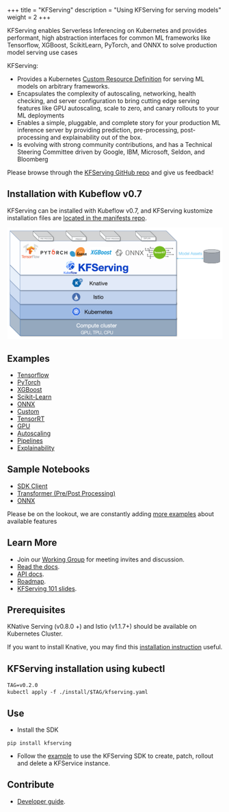 +++
title = "KFServing"
description = "Using KFServing for serving models"
weight = 2
+++

KFServing enables Serverless Inferencing on Kubernetes and provides performant, high abstraction interfaces for common ML frameworks like Tensorflow, XGBoost, ScikitLearn, PyTorch, and ONNX to solve production model serving use cases

KFServing: 
* Provides a Kubernetes [Custom Resource Definition](https://kubernetes.io/docs/concepts/extend-kubernetes/api-extension/custom-resources/) for serving ML models on arbitrary frameworks.
* Encapsulates the complexity of autoscaling, networking, health checking, and server configuration to bring cutting edge serving features like GPU autoscaling, scale to zero, and canary rollouts to your ML deployments
* Enables a simple, pluggable, and complete story for your production ML inference server by providing prediction, pre-processing, post-processing and explainability out of the box.
* Is evolving with strong community contributions, and has a Technical Steering Committee driven by Google, IBM, Microsoft, Seldon, and Bloomberg

Please browse through the [KFServing GitHub repo](https://github.com/kubeflow/kfserving) and give us feedback! 

## Installation with Kubeflow v0.7 ##
KFServing can be installed with Kubeflow v0.7, and KFServing kustomize installation files are [located in the manifests repo](https://github.com/kubeflow/manifests/tree/master/kfserving).

<img src="./kfserving.png" alt="KFServing">

## Examples
* [Tensorflow](https://github.com/kubeflow/kfserving/tree/master/docs/samples/tensorflow)
* [PyTorch](https://github.com/kubeflow/kfserving/tree/master/docs/samples/pytorch)
* [XGBoost](https://github.com/kubeflow/kfserving/tree/master/docs/samples/xgboost)
* [Scikit-Learn](https://github.com/kubeflow/kfserving/tree/master/docs/samples/sklearn)
* [ONNX](https://github.com/kubeflow/kfserving/tree/master/docs/samples/onnx)
* [Custom](https://github.com/kubeflow/kfserving/tree/master/docs/samples/custom)
* [TensorRT](https://github.com/kubeflow/kfserving/tree/master/docs/samples/tensorrt)
* [GPU](https://github.com/kubeflow/kfserving/tree/master/docs/samples/accelerators)
* [Autoscaling](https://github.com/kubeflow/kfserving/tree/master/docs/samples/autoscaling)
* [Pipelines](https://github.com/kubeflow/kfserving/tree/master/docs/samples/pipelines)
* [Explainability](https://github.com/kubeflow/kfserving/tree/master/docs/samples/explanation/alibi)

## Sample Notebooks
* [SDK Client](https://github.com/kubeflow/kfserving/blob/master/docs/samples/client/kfserving_sdk_sample.ipynb)
* [Transformer (Pre/Post Processing)](https://github.com/kubeflow/kfserving/blob/master/docs/samples/transformer/image_transformer/kfserving_sdk_transformer.ipynb)
* [ONNX](https://github.com/kubeflow/kfserving/blob/master/docs/samples/onnx/mosaic-onnx.ipynb)

Please be on the lookout, we are constantly adding [more examples](https://github.com/kubeflow/kfserving/tree/master/docs/samples/) about available features

## Learn More
* Join our [Working Group](https://groups.google.com/forum/#!forum/kfserving) for meeting invites and discussion.
* [Read the docs](https://github.com/kubeflow/kfserving/tree/master/docs).
* [API docs](https://github.com/kubeflow/kfserving/tree/master/docs/apis/README.md).
* [Roadmap](https://github.com/kubeflow/kfserving/tree/master/ROADMAP.md).
* [KFServing 101 slides](https://drive.google.com/file/d/16oqz6dhY5BR0u74pi9mDThU97Np__AFb/view).

## Prerequisites
KNative Serving (v0.8.0 +) and Istio (v1.1.7+) should be available on Kubernetes Cluster.

If you want to install Knative, you may find this [installation instruction](https://github.com/kubeflow/kfserving/blob/master/docs/DEVELOPER_GUIDE.md#install-knative-on-a-kubernetes-cluster) useful.

## KFServing installation using kubectl
```
TAG=v0.2.0
kubectl apply -f ./install/$TAG/kfserving.yaml
```

## Use
* Install the SDK
```
pip install kfserving
```
* Follow the [example](https://github.com/kubeflow/kfserving/blob/master/docs/samples/client/kfserving_sdk_sample.ipynb) to use the KFServing SDK to create, patch, rollout and delete a KFService instance.

## Contribute
* [Developer guide](https://github.com/kubeflow/kfserving/tree/master/docs/DEVELOPER_GUIDE.md).

